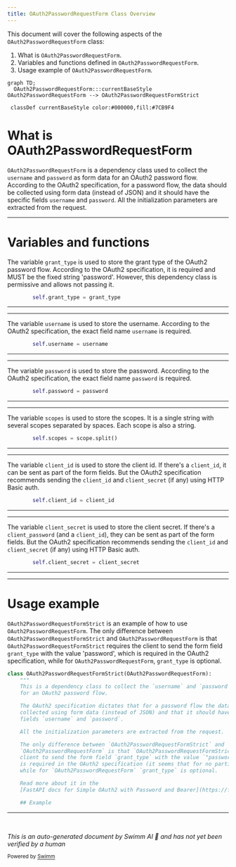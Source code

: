 ```yaml
---
title: OAuth2PasswordRequestForm Class Overview
---
```

This document will cover the following aspects of the `OAuth2PasswordRequestForm` class:

1. What is `OAuth2PasswordRequestForm`.
2. Variables and functions defined in `OAuth2PasswordRequestForm`.
3. Usage example of `OAuth2PasswordRequestForm`.

```mermaid
graph TD;
  OAuth2PasswordRequestForm:::currentBaseStyle
OAuth2PasswordRequestForm --> OAuth2PasswordRequestFormStrict

 classDef currentBaseStyle color:#000000,fill:#7CB9F4
```

# What is OAuth2PasswordRequestForm

`OAuth2PasswordRequestForm` is a dependency class used to collect the `username` and `password` as form data for an OAuth2 password flow. According to the OAuth2 specification, for a password flow, the data should be collected using form data (instead of JSON) and it should have the specific fields `username` and `password`. All the initialization parameters are extracted from the request.

<SwmSnippet path="/fastapi/security/oauth2.py" line="144">

---

# Variables and functions

The variable `grant_type` is used to store the grant type of the OAuth2 password flow. According to the OAuth2 specification, it is required and MUST be the fixed string 'password'. However, this dependency class is permissive and allows not passing it.

```python
        self.grant_type = grant_type
```

---

</SwmSnippet>

<SwmSnippet path="/fastapi/security/oauth2.py" line="145">

---

The variable `username` is used to store the username. According to the OAuth2 specification, the exact field name `username` is required.

```python
        self.username = username
```

---

</SwmSnippet>

<SwmSnippet path="/fastapi/security/oauth2.py" line="146">

---

The variable `password` is used to store the password. According to the OAuth2 specification, the exact field name `password` is required.

```python
        self.password = password
```

---

</SwmSnippet>

<SwmSnippet path="/fastapi/security/oauth2.py" line="147">

---

The variable `scopes` is used to store the scopes. It is a single string with several scopes separated by spaces. Each scope is also a string.

```python
        self.scopes = scope.split()
```

---

</SwmSnippet>

<SwmSnippet path="/fastapi/security/oauth2.py" line="148">

---

The variable `client_id` is used to store the client id. If there's a `client_id`, it can be sent as part of the form fields. But the OAuth2 specification recommends sending the `client_id` and `client_secret` (if any) using HTTP Basic auth.

```python
        self.client_id = client_id
```

---

</SwmSnippet>

<SwmSnippet path="/fastapi/security/oauth2.py" line="149">

---

The variable `client_secret` is used to store the client secret. If there's a `client_password` (and a `client_id`), they can be sent as part of the form fields. But the OAuth2 specification recommends sending the `client_id` and `client_secret` (if any) using HTTP Basic auth.

```python
        self.client_secret = client_secret
```

---

</SwmSnippet>

<SwmSnippet path="/fastapi/security/oauth2.py" line="152">

---

# Usage example

`OAuth2PasswordRequestFormStrict` is an example of how to use `OAuth2PasswordRequestForm`. The only difference between `OAuth2PasswordRequestFormStrict` and `OAuth2PasswordRequestForm` is that `OAuth2PasswordRequestFormStrict` requires the client to send the form field `grant_type` with the value 'password', which is required in the OAuth2 specification, while for `OAuth2PasswordRequestForm`, `grant_type` is optional.

```python
class OAuth2PasswordRequestFormStrict(OAuth2PasswordRequestForm):
    """
    This is a dependency class to collect the `username` and `password` as form data
    for an OAuth2 password flow.

    The OAuth2 specification dictates that for a password flow the data should be
    collected using form data (instead of JSON) and that it should have the specific
    fields `username` and `password`.

    All the initialization parameters are extracted from the request.

    The only difference between `OAuth2PasswordRequestFormStrict` and
    `OAuth2PasswordRequestForm` is that `OAuth2PasswordRequestFormStrict` requires the
    client to send the form field `grant_type` with the value `"password"`, which
    is required in the OAuth2 specification (it seems that for no particular reason),
    while for `OAuth2PasswordRequestForm` `grant_type` is optional.

    Read more about it in the
    [FastAPI docs for Simple OAuth2 with Password and Bearer](https://fastapi.tiangolo.com/tutorial/security/simple-oauth2/).

    ## Example
```

---

</SwmSnippet>

&nbsp;

*This is an auto-generated document by Swimm AI 🌊 and has not yet been verified by a human*

<SwmMeta version="3.0.0" repo-id="Z2l0aHViJTNBJTNBREVNTy1mYXN0YXBpJTNBJTNBZ2lsYWRuYXZvdA==" repo-name="DEMO-fastapi" doc-type="class"><sup>Powered by [Swimm](/)</sup></SwmMeta>
